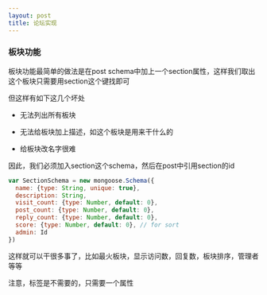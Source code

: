 ```yaml
---
layout: post
title: 论坛实现
---
```


### 板块功能

板块功能最简单的做法是在post schema中加上一个section属性，这样我们取出这个板块只需要用section这个键找即可

但这样有如下这几个坏处

- 无法列出所有板块

- 无法给板块加上描述，如这个板块是用来干什么的

- 给板块改名字很难

因此，我们必须加入section这个schema，然后在post中引用section的id

```javascript
var SectionSchema = new mongoose.Schema({
  name: {type: String, unique: true},
  description: String,
  visit_count: {type: Number, default: 0},
  post_count: {type: Number, default: 0},
  reply_count: {type: Number, default: 0},
  score: {type: Number, default: 0}, // for sort
  admin: Id
})
```

这样就可以干很多事了，比如最火板块，显示访问数，回复数，板块排序，管理者等等

注意，标签是不需要的，只需要一个属性


